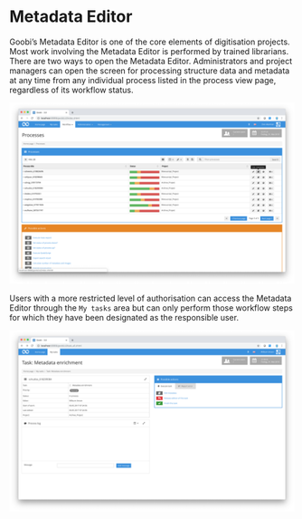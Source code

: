 # Metadata Editor

Goobi’s Metadata Editor is one of the core elements of digitisation projects. Most work involving the Metadata Editor is performed by trained librarians. There are two ways to open the Metadata Editor. Administrators and project managers can open the screen for processing structure data and metadata at any time from any individual process listed in the process view page, regardless of its workflow status.

![Metadata Editor &#x2013; accessible for any process in Goobi regardless of the current workflow status](30-38e.png)

Users with a more restricted level of authorisation can access the Metadata Editor through the `My tasks` area but can only perform those workflow steps for which they have been designated as the responsible user.

![Metadata Editor &#x2013; accessible to authorised users from the &#x2018;My tasks&#x2019; area](30-39e.png)